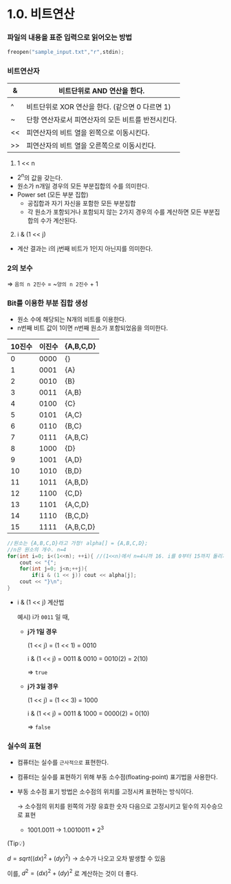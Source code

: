 # 1.0. 비트연산

### 파일의 내용을 표준 입력으로 읽어오는 방법

```cpp
freopen("sample_input.txt","r",stdin);
```

### 비트연산자

| & | 비트단위로 AND 연산을 한다. |
| --- | --- |
| | | 비트단위로 OR 연산을 한다. |
| ^ | 비트단위로 XOR 연산을 한다. (같으면 0 다르면 1) |
| ~ | 단항 연산자로서 피연산자의 모든 비트를 반전시킨다. |
| << | 피연산자의 비트 열을 왼쪽으로 이동시킨다. |
| >> | 피연산자의 비트 열을 오른쪽으로 이동시킨다. |

1) 1 << n

- $2^n$의 값을 갖는다.
- 원소가 n개일 경우의 모든 부분집합의 수를 의미한다.
- Power set (모든 부분 집합)
    - 공집합과 자기 자신을 포함한 모든 부분집합
    - 각 원소가 포함되거나 포함되지 않는 2가지 경우의 수를 계산하면 모든 부분집합의 수가 계산된다.

2) i & (1 << j)

- 계산 결과는 i의 j번째 비트가 1인지 아닌지를 의미한다.

### 2의 보수

⇒  `음의 n 2진수` = ~`양의 n 2진수` + 1

### Bit를 이용한 부분 집합 생성

- 원소 수에 해당되는 N개의 비트를 이용한다.
- n번째 비트 값이 1이면 n번째 원소가 포함되었음을 의미한다.

| 10진수 | 이진수 | {A,B,C,D} |
| --- | --- | --- |
| 0 | 0000 | {} |
| 1 | 0001 | {A} |
| 2 | 0010 | {B} |
| 3 | 0011 | {A,B} |
| 4 | 0100 | {C} |
| 5 | 0101 | {A,C} |
| 6 | 0110 | {B,C} |
| 7 | 0111 | {A,B,C} |
| 8 | 1000 | {D} |
| 9 | 1001 | {A,D} |
| 10 | 1010 | {B,D} |
| 11 | 1011 | {A,B,D} |
| 12 | 1100 | {C,D} |
| 13 | 1101 | {A,C,D} |
| 14 | 1110 | {B,C,D} |
| 15 | 1111 | {A,B,C,D} |

```cpp
//원소는 {A,B,C,D}라고 가정! alpha[] = {A,B,C,D}; 
//n은 원소의 개수. n=4
for(int i=0; i<(1<<n); ++i){ //(1<<n)에서 n=4니까 16. i를 0부터 15까지 돌리기
	cout << "{";
	for(int j=0; j<n;++j){
		if(i & (1 << j)) cout << alpha[j];
	cout << "}\n"; 
}
```

- i & (1 << j) 계산법
    
    예시) i가 `0011` 일 때, 
    
    - **j가 1일 경우**
        
        (1 << j) = (1 << 1) = 0010
        
        i & (1 << j) = 0011 & 0010 = 0010(2) = 2(10)
        
        ⇒ `true`
        
    - **j가 3일 경우**
        
        (1 << j) = (1 << 3) = 1000
        
        i & (1 << j) = 0011 & 1000 = 0000(2) = 0(10)
        
        ⇒ `false`
        

### 실수의 표현

- 컴퓨터는 실수를 `근사적으로` 표현한다.
- 컴퓨터는 실수를 표현하기 위해 부동 소수점(floating-point) 표기법을 사용한다.
- 부동 소수점 표기 방법은 소수점의 위치를 고정시켜 표현하는 방식이다.
    
    → 소수점의 위치를 왼쪽의 가장 유효한 숫자 다음으로 고정시키고 밑수의 지수승으로 표현
    
    - 1001.0011 → 1.0010011 * $2^3$

(Tip💡)

$d =sqrt((dx)^2 + (dy)^2)$ → 소수가 나오고 오차 발생할 수 있음

이를, $d^2 = (dx)^2 + (dy)^2$  로 계산하는 것이 더 좋다.
